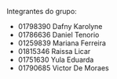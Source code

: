 Integrantes do grupo:

- 01798390 Dafny Karolyne
- 01786636 Daniel Tenorio
- 01259839 Mariana Ferreira
- 01815346 Raissa Licar
- 01751630 Yula Eduarda
- 01790685 Victor De Moraes
